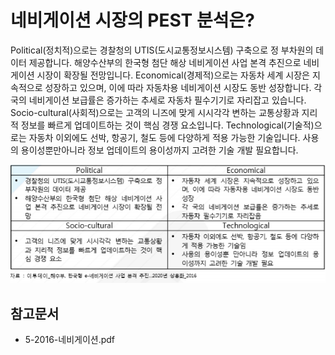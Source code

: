 # 네비게이션 시장의 PEST 분석은?
Political(정치적)으로는 경찰청의 UTIS(도시교통정보시스템) 구축으로 정 부차원의 데이터 제공합니다. 해양수산부의 한국형 첨단 해상 네비게이션 사업 본격 추진으로 네비게이션 시장이 확장될 전망입니다.
Economical(경제적)으로는 자동차 세계 시장은 지속적으로 성장하고 있으며, 이에 따라 자동차용 네비게이션 시장도 동반 성장합니다. 각 국의 네비게이션 보급률은 증가하는 추세로 자동차 필수기기로 자리잡고 있습니다.
Socio-cultural(사회적)으로는 고객의 니즈에 맞게 시시각각 변하는 교통상황과 지리적 정보를 빠르게 업데이트하는 것이 핵심 경쟁 요소입니다.
Technological(기술적)으로는 자동차 이외에도 선박, 항공기, 철도 등에 다양하게 적용 가능한 기술입니다.
사용의 용이성뿐만아니라 정보 업데이트의 용이성까지 고려한 기술 개발 필요합니다.
 
![ ](./images/네비게이션_Q13_4_1.PNG) 

## 참고문서
- 5-2016-네비게이션.pdf